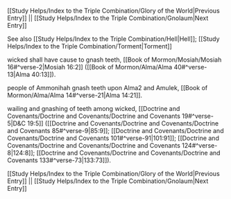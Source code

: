 [[Study Helps/Index to the Triple Combination/Glory of the World|Previous Entry]]  ||  [[Study Helps/Index to the Triple Combination/Gnolaum|Next Entry]]

 See also [[Study Helps/Index to the Triple Combination/Hell|Hell]]; [[Study Helps/Index to the Triple Combination/Torment|Torment]]

 wicked shall have cause to gnash teeth, [[Book of Mormon/Mosiah/Mosiah 16#^verse-2|Mosiah 16:2]] ([[Book of Mormon/Alma/Alma 40#^verse-13|Alma 40:13]]).

 people of Ammonihah gnash teeth upon Alma2 and Amulek, [[Book of Mormon/Alma/Alma 14#^verse-21|Alma 14:21]].

 wailing and gnashing of teeth among wicked, [[Doctrine and Covenants/Doctrine and Covenants/Doctrine and Covenants 19#^verse-5|D&C 19:5]] ([[Doctrine and Covenants/Doctrine and Covenants/Doctrine and Covenants 85#^verse-9|85:9]]; [[Doctrine and Covenants/Doctrine and Covenants/Doctrine and Covenants 101#^verse-91|101:91]]; [[Doctrine and Covenants/Doctrine and Covenants/Doctrine and Covenants 124#^verse-8|124:8]]; [[Doctrine and Covenants/Doctrine and Covenants/Doctrine and Covenants 133#^verse-73|133:73]]).

[[Study Helps/Index to the Triple Combination/Glory of the World|Previous Entry]]  ||  [[Study Helps/Index to the Triple Combination/Gnolaum|Next Entry]]